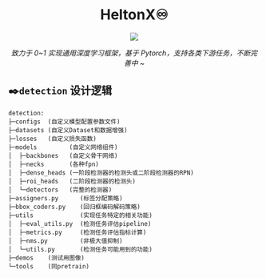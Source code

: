 <div align='center'>
    <h1>HeltonX♾️</h1>
    <img src="https://github.com/Scienthusiasts/heltonx/blob/main/demo/logo.png"/>
    <p><em>致力于 0~1 实现通用深度学习框架，基于 Pytorch，支持各类下游任务，不断完善中 ~</em></p>
</div>


## ✒️`detection` 设计逻辑

```
detection:
├─configs  (自定义模型配置参数文件)
├─datasets (自定义Dataset和数据增强)
├─losses   (自定义损失函数)
├─models         (自定义网络组件)
│  ├─backbones   (自定义骨干网络)
│  ├─necks       (各种fpn)
│  ├─dense_heads (一阶段检测器的检测头或二阶段检测器的RPN)
│  ├─roi_heads   (二阶段检测器的检测头)
│  └─detectors   (完整的检测器)
├─assigners.py      (标签分配策略)
├─bbox_coders.py    (回归框编码解码策略)
├─utils             (实现任务特定的相关功能)
│  ├─eval_utils.py  (检测任务评估pipeline)
│  ├─metrics.py     (检测任务评估指标计算)
│  ├─nms.py         (非极大值抑制)
│  └─utils.py       (检测任务可能用到的功能)
├─demos    (测试用图像)
└─tools    (同pretrain)
```
